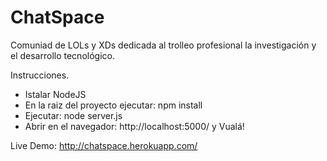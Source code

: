 ChatSpace
=========

Comuniad de LOLs y XDs dedicada al trolleo profesional la investigación y el desarrollo tecnológico.

Instrucciones.

- Istalar NodeJS
- En la raiz del proyecto ejecutar: npm install
- Ejecutar: node server.js
- Abrir en el navegador: http://localhost:5000/ y Vualá!

Live Demo: http://chatspace.herokuapp.com/